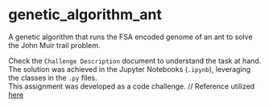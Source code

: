# genetic_algorithm_ant
A genetic algorithm that runs the FSA encoded genome of an ant to solve the John Muir trail problem. 

Check the `Challenge Description` document to understand the task at hand. The solution was achieved in the Jupyter Notebooks (`.ipynb`), leveraging the classes in the `.py` files.  
This assignment was developed as a code challenge. //
Reference utilized [here](http://web.cs.ucla.edu/~dyer/Papers/AlifeTracker/Alife91Jefferson.html)
